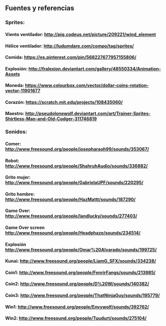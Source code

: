 ## Fuentes y referencias



### Sprites:

   #### Viento ventilador: http://piq.codeus.net/picture/209221/wind_element
   #### Hélice ventilador: http://ludumdare.com/compo/tag/sprites/
   #### Comida: 		   https://es.pinterest.com/pin/568227677957155806/
   #### Explosión:		   http://fralexion.deviantart.com/gallery/48550334/Animation-Assets
   #### Moneda:			   https://www.colourbox.com/vector/dollar-coins-rotation-vector-11901677
   #### Corazón:		   https://scratch.mit.edu/projects/108435060/
   #### Maestro:		   http://pseudolonewolf.deviantart.com/art/Trainer-Sprites-Shirtless-Man-and-Old-Codger-311746819


### Sonidos:

   #### Comer:			   http://www.freesound.org/people/josepharaoh99/sounds/353067/
   #### Robot:			   http://www.freesound.org/people/ShahruhAudio/sounds/336882/
   #### Grito mujer:	   http://www.freesound.org/people/GabrielaUPF/sounds/220295/
   #### Grito hombre:	   http://www.freesound.org/people/HazMattt/sounds/187290/
   #### Game Over:		   http://www.freesound.org/people/landlucky/sounds/277403/
   #### Game Over screen   http://www.freesound.org/people/Headphaze/sounds/234514/
   #### Explosión 		   http://www.freesound.org/people/Omar%20Alvarado/sounds/199725/
   #### Kunai:			   http://www.freesound.org/people/LiamG_SFX/sounds/334238/
   #### Coin1:			   http://www.freesound.org/people/FenrirFangs/sounds/213985/
   #### Coin2:			   http://www.freesound.org/people/D%20W/sounds/140382/
   #### Coin3:			   http://www.freesound.org/people/ThatNinjaGuy/sounds/195779/
   #### Win1:   		   http://www.freesound.org/people/Envywolf/sounds/392762/
   #### Win2: http://www.freesound.org/people/Tuudurt/sounds/275104/
